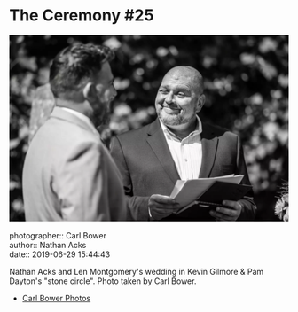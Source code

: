 # The Ceremony #25

![Nathan Acks and Len Montgomery's wedding in Kevin Gilmore and Pam Dayton's "stone circle"](assets/2019-06-29-set-1-the-ceremony-25.webp)

photographer:: Carl Bower  
author:: Nathan Acks  
date:: 2019-06-29 15:44:43

Nathan Acks and Len Montgomery's wedding in Kevin Gilmore & Pam Dayton's "stone circle". Photo taken by Carl Bower.

* [Carl Bower Photos](https://carlbowerphotos.com)
